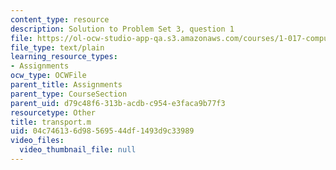 ```yaml
---
content_type: resource
description: Solution to Problem Set 3, question 1
file: https://ol-ocw-studio-app-qa.s3.amazonaws.com/courses/1-017-computing-and-data-analysis-for-environmental-applications-fall-2003/04c746136d98569544df1493d9c33989_transport.m
file_type: text/plain
learning_resource_types:
- Assignments
ocw_type: OCWFile
parent_title: Assignments
parent_type: CourseSection
parent_uid: d79c48f6-313b-acdb-c954-e3faca9b77f3
resourcetype: Other
title: transport.m
uid: 04c74613-6d98-5695-44df-1493d9c33989
video_files:
  video_thumbnail_file: null
---
```

